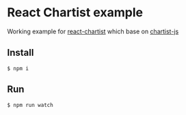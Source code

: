 # React Chartist example
Working example for [react-chartist](https://github.com/fraserxu/react-chartist) which base on [chartist-js](https://gionkunz.github.io/chartist-js/)

## Install
```shell
$ npm i
```

## Run
```shell
$ npm run watch
```
